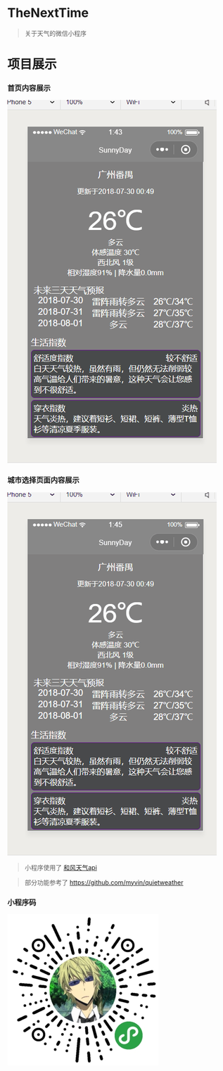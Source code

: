 # TheNextTime


> 关于天气的微信小程序
# 项目展示

### 首页内容展示
![image](/des/index.gif)

### 城市选择页面内容展示
![image](/des/city.gif)

>小程序使用了 [和风天气api](http://www.heweather.com/documents/api/s6)

>部分功能参考了 https://github.com/myvin/quietweather

### 小程序码
![image](/des/ma.jpg)